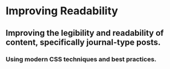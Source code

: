 # Improving Readability

## Improving the legibility and readability of content, specifically journal-type posts.

### Using modern CSS techniques and best practices.
